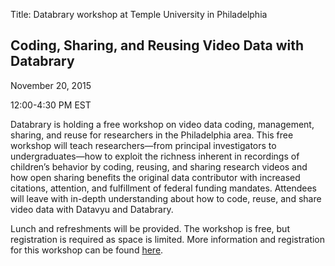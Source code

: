 Title: Databrary workshop at Temple University in Philadelphia 

## Coding, Sharing, and Reusing Video Data with Databrary

November 20, 2015

12:00-4:30 PM EST

Databrary is holding a free workshop on video data coding, management, sharing, and reuse for researchers in the Philadelphia area. 
This free workshop will teach researchers—from principal investigators to undergraduates—how to exploit the richness inherent in 
recordings of children’s behavior by coding, reusing, and sharing research videos and how open sharing benefits the original data contributor with increased citations, attention, and fulfillment of federal funding mandates.
Attendees will leave with in-depth understanding about how to code, reuse, and share video data with Datavyu and Databrary.

Lunch and refreshments will be provided. 
The workshop is free, but registration is required as space is limited. 
More information and registration for this workshop can be found [here](http://goo.gl/forms/VaKLZCU5WT).

